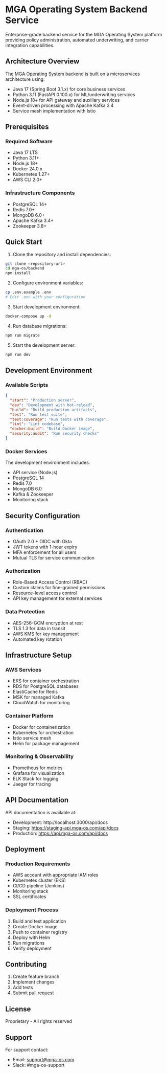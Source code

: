 # MGA Operating System Backend Service

Enterprise-grade backend service for the MGA Operating System platform providing policy administration, automated underwriting, and carrier integration capabilities.

## Architecture Overview

The MGA Operating System backend is built on a microservices architecture using:

- Java 17 (Spring Boot 3.1.x) for core business services
- Python 3.11 (FastAPI 0.100.x) for ML/underwriting services
- Node.js 18+ for API gateway and auxiliary services
- Event-driven processing with Apache Kafka 3.4
- Service mesh implementation with Istio

## Prerequisites

### Required Software
- Java 17 LTS
- Python 3.11+
- Node.js 18+
- Docker 24.0.x
- Kubernetes 1.27+
- AWS CLI 2.0+

### Infrastructure Components
- PostgreSQL 14+
- Redis 7.0+
- MongoDB 6.0+
- Apache Kafka 3.4+
- Zookeeper 3.8+

## Quick Start

1. Clone the repository and install dependencies:
```bash
git clone <repository-url>
cd mga-os/backend
npm install
```

2. Configure environment variables:
```bash
cp .env.example .env
# Edit .env with your configuration
```

3. Start development environment:
```bash
docker-compose up -d
```

4. Run database migrations:
```bash
npm run migrate
```

5. Start the development server:
```bash
npm run dev
```

## Development Environment

### Available Scripts

```json
{
  "start": "Production server",
  "dev": "Development with hot-reload",
  "build": "Build production artifacts",
  "test": "Run test suite",
  "test:coverage": "Run tests with coverage",
  "lint": "Lint codebase",
  "docker:build": "Build Docker image",
  "security:audit": "Run security checks"
}
```

### Docker Services

The development environment includes:
- API service (Node.js)
- PostgreSQL 14
- Redis 7.0
- MongoDB 6.0
- Kafka & Zookeeper
- Monitoring stack

## Security Configuration

### Authentication
- OAuth 2.0 + OIDC with Okta
- JWT tokens with 1-hour expiry
- MFA enforcement for all users
- Mutual TLS for service communication

### Authorization
- Role-Based Access Control (RBAC)
- Custom claims for fine-grained permissions
- Resource-level access control
- API key management for external services

### Data Protection
- AES-256-GCM encryption at rest
- TLS 1.3 for data in transit
- AWS KMS for key management
- Automated key rotation

## Infrastructure Setup

### AWS Services
- EKS for container orchestration
- RDS for PostgreSQL databases
- ElastiCache for Redis
- MSK for managed Kafka
- CloudWatch for monitoring

### Container Platform
- Docker for containerization
- Kubernetes for orchestration
- Istio service mesh
- Helm for package management

### Monitoring & Observability
- Prometheus for metrics
- Grafana for visualization
- ELK Stack for logging
- Jaeger for tracing

## API Documentation

API documentation is available at:
- Development: http://localhost:3000/api/docs
- Staging: https://staging-api.mga-os.com/api/docs
- Production: https://api.mga-os.com/api/docs

## Deployment

### Production Requirements
- AWS account with appropriate IAM roles
- Kubernetes cluster (EKS)
- CI/CD pipeline (Jenkins)
- Monitoring stack
- SSL certificates

### Deployment Process
1. Build and test application
2. Create Docker image
3. Push to container registry
4. Deploy with Helm
5. Run migrations
6. Verify deployment

## Contributing

1. Create feature branch
2. Implement changes
3. Add tests
4. Submit pull request

## License

Proprietary - All rights reserved

## Support

For support contact:
- Email: support@mga-os.com
- Slack: #mga-os-support